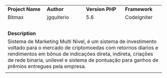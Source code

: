 <table style="width: 100%; border-collapse: collapse; margin-left: auto; margin-right: auto;" border="0" cellpadding="10">
<tbody>
<tr>
<td style="width: 25%;"><strong>Project Name</strong></td>
<td style="width: 25%;"><strong>Author</strong></td>
<td style="width: 25%;"><strong>Version PHP</strong></td>
<td style="width: 25%;"><strong>Framework</strong></td>
</tr>
<tr>
<td style="width: 25%;">Bitmax</td>
<td style="width: 25%;">jgquiterio</td>
<td style="width: 25%;">5.6</td>
<td style="width: 25%;">CodeIgniter</td>
</tr>
<tr>
<td style="width: 25%;">&nbsp;</td>
<td style="width: 25%;">&nbsp;</td>
<td style="width: 25%;">&nbsp;</td>
<td style="width: 25%;">&nbsp;</td>
</tr>
<tr>
<td style="width: 25%;"><strong>Description</strong></td>
<td style="width: 25%;">&nbsp;</td>
<td style="width: 25%;">&nbsp;</td>
<td style="width: 25%;">&nbsp;</td>
</tr>
<tr>
<td colspan="4">Sistema de Marketing Multi Nivel, é um sistema de investimento voltado para o mercado de criptomoedas com retornos diarios e rendimentos em bônus de indicações direta, indireta, criações de rede binaria, unilevel e sistema de pontuação para ganhos de prêmios entregues pela empresa.</td>
</tr>
<tr>
<td style="width: 25%;" colspan="4"><img src="https://user-images.githubusercontent.com/109168134/178794776-a0074d71-16cf-47b9-99aa-080579c85edf.png" alt="" /></td>
</tr>
</tbody>
</table>
